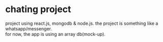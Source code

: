 # chating project

project using react.js, mongodb & node.js. the project is something like a whatsapp/messenger. <br>
for now, the app is using an array db(mock-up).
